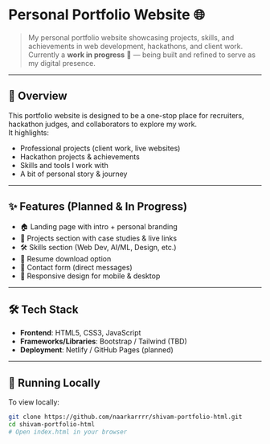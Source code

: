 # Personal Portfolio Website 🌐

> My personal portfolio website showcasing projects, skills, and achievements in web development, hackathons, and client work.  
> Currently a **work in progress** 🚧 — being built and refined to serve as my digital presence.

---

## 📖 Overview
This portfolio website is designed to be a one-stop place for recruiters, hackathon judges, and collaborators to explore my work.  
It highlights:
- Professional projects (client work, live websites)  
- Hackathon projects & achievements  
- Skills and tools I work with  
- A bit of personal story & journey  

---

## ✨ Features (Planned & In Progress)
- 🏠 Landing page with intro + personal branding  
- 💼 Projects section with case studies & live links  
- 🛠️ Skills section (Web Dev, AI/ML, Design, etc.)  
- 📜 Resume download option  
- 📩 Contact form (direct messages)  
- 🎨 Responsive design for mobile & desktop  

---

## 🛠️ Tech Stack
- **Frontend**: HTML5, CSS3, JavaScript  
- **Frameworks/Libraries**: Bootstrap / Tailwind (TBD)  
- **Deployment**: Netlify / GitHub Pages (planned)  

---

## 🚀 Running Locally
To view locally:
```bash
git clone https://github.com/naarkarrrr/shivam-portfolio-html.git
cd shivam-portfolio-html
# Open index.html in your browser
